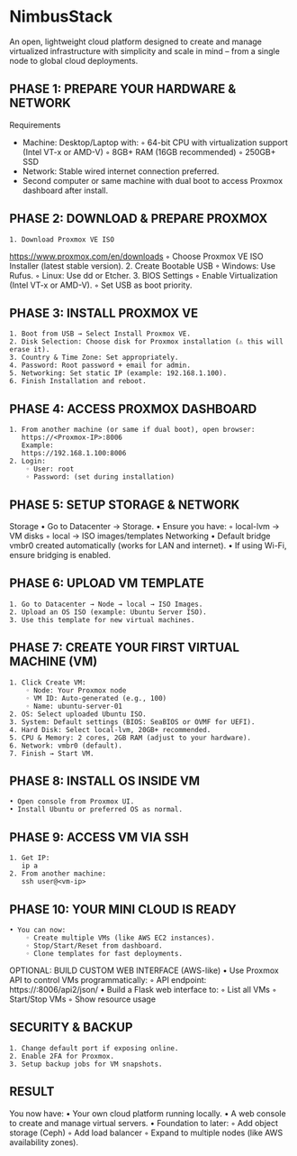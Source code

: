# NimbusStack
An open, lightweight cloud platform designed to create and manage virtualized infrastructure with simplicity and scale in mind – from a single node to global cloud deployments.


## PHASE 1: PREPARE YOUR HARDWARE & NETWORK
Requirements
- Machine: Desktop/Laptop with:
        ◦ 64-bit CPU with virtualization support (Intel VT-x or AMD-V)
        ◦ 8GB+ RAM (16GB recommended)
        ◦ 250GB+ SSD
- Network: Stable wired internet connection preferred.
- Second computer or same machine with dual boot to access Proxmox dashboard after install.

## PHASE 2: DOWNLOAD & PREPARE PROXMOX
    1. Download Proxmox VE ISO
https://www.proxmox.com/en/downloads
        ◦ Choose Proxmox VE ISO Installer (latest stable version).
    2. Create Bootable USB
        ◦ Windows: Use Rufus.
        ◦ Linux: Use dd or Etcher.
    3. BIOS Settings
        ◦ Enable Virtualization (Intel VT-x or AMD-V).
        ◦ Set USB as boot priority.

## PHASE 3: INSTALL PROXMOX VE
    1. Boot from USB → Select Install Proxmox VE.
    2. Disk Selection: Choose disk for Proxmox installation (⚠ this will erase it).
    3. Country & Time Zone: Set appropriately.
    4. Password: Root password + email for admin.
    5. Networking: Set static IP (example: 192.168.1.100).
    6. Finish Installation and reboot.

## PHASE 4: ACCESS PROXMOX DASHBOARD
    1. From another machine (or same if dual boot), open browser:
       https://<Proxmox-IP>:8006
       Example:
       https://192.168.1.100:8006
    2. Login:
        ◦ User: root
        ◦ Password: (set during installation)

## PHASE 5: SETUP STORAGE & NETWORK
Storage
    • Go to Datacenter → Storage.
    • Ensure you have:
        ◦ local-lvm → VM disks
        ◦ local → ISO images/templates
Networking
    • Default bridge vmbr0 created automatically (works for LAN and internet).
    • If using Wi-Fi, ensure bridging is enabled.

## PHASE 6: UPLOAD VM TEMPLATE
    1. Go to Datacenter → Node → local → ISO Images.
    2. Upload an OS ISO (example: Ubuntu Server ISO).
    3. Use this template for new virtual machines.

## PHASE 7: CREATE YOUR FIRST VIRTUAL MACHINE (VM)
    1. Click Create VM:
        ◦ Node: Your Proxmox node
        ◦ VM ID: Auto-generated (e.g., 100)
        ◦ Name: ubuntu-server-01
    2. OS: Select uploaded Ubuntu ISO.
    3. System: Default settings (BIOS: SeaBIOS or OVMF for UEFI).
    4. Hard Disk: Select local-lvm, 20GB+ recommended.
    5. CPU & Memory: 2 cores, 2GB RAM (adjust to your hardware).
    6. Network: vmbr0 (default).
    7. Finish → Start VM.

## PHASE 8: INSTALL OS INSIDE VM
    • Open console from Proxmox UI.
    • Install Ubuntu or preferred OS as normal.

## PHASE 9: ACCESS VM VIA SSH
    1. Get IP:
       ip a
    2. From another machine:
       ssh user@<vm-ip>

## PHASE 10: YOUR MINI CLOUD IS READY
    • You can now:
        ◦ Create multiple VMs (like AWS EC2 instances).
        ◦ Stop/Start/Reset from dashboard.
        ◦ Clone templates for fast deployments.

OPTIONAL: BUILD CUSTOM WEB INTERFACE (AWS-like)
    • Use Proxmox API to control VMs programmatically:
        ◦ API endpoint: https://<Proxmox-IP>:8006/api2/json/
    • Build a Flask web interface to:
        ◦ List all VMs
        ◦ Start/Stop VMs
        ◦ Show resource usage

## SECURITY & BACKUP
    1. Change default port if exposing online.
    2. Enable 2FA for Proxmox.
    3. Setup backup jobs for VM snapshots.

## RESULT
You now have:
    • Your own cloud platform running locally.
    • A web console to create and manage virtual servers.
    • Foundation to later:
        ◦ Add object storage (Ceph)
        ◦ Add load balancer
        ◦ Expand to multiple nodes (like AWS availability zones).


